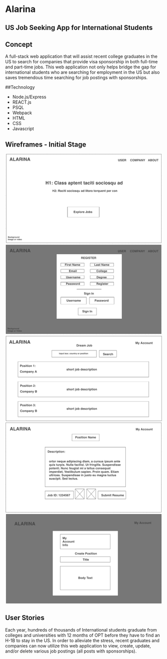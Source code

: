 # Alarina 

## US Job Seeking App for International Students

## Concept

A full-stack web application that will assist recent college graduates in the US to search for companies that provide visa sponsorship in both full-time and part-time jobs. This web application not only helps bridge the gap for international students who are searching for employment in the US but also saves tremendous time searching for job postings with sponsorships.

##Technology
- Node.js/Express
- REACT.js
- PSQL
- Webpack
- HTML
- CSS
- Javascript


<!-- ## User Flow
![User Flow](./media/final-slide.png) -->

## Wireframes - Initial Stage
![1](./public/alarina1.png)
![2](./public/alarina2.png)
![3](./public/alarina3.png)
![3](./public/alarina4.png)
![3](./public/alarina5.png)

## User Stories
Each year, hundreds of thousands of International students graduate from colleges and universities with 12 months of OPT before they have to find an H-1B to stay in the US. In order to alleviate the stress, recent graduates and companies can now utilize this web application to view, create, update, and/or delete various job postings (all posts with sponsorships).

